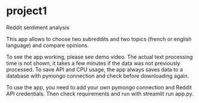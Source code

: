 # project1
Reddit sentiment analysis

This app allows to choose two subreddits and two topics (french or english language) and compare opinions.

To see the app working, please see demo video.
The actual text processing time is not shown, it takes a few minutes if the data was not previously processed. To save API and CPU usage, the app always saves data to a database with pymongo connection and check before downloading again.

To use the app, you need to add your own pymongo connection and Reddit API credentials. Then check requirements and run with streamlit run app.py.

